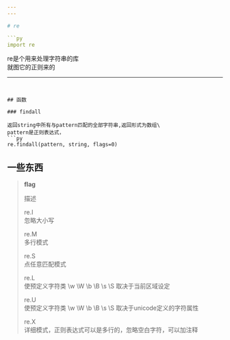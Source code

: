 ```yaml
---
---

# re

```py
import re
```

re是个用来处理字符串的库\
就图它的正则来的

---
```


## 函数

### findall

返回string中所有与pattern匹配的全部字符串,返回形式为数组\
pattern是正则表达式，
```py
re.findall(pattern, string, flags=0)
```

## 一些东西

>**flag**
>
>描述
>
>re.I\
>忽略大小写
>
>re.M\
>多行模式
>
>re.S\
>点任意匹配模式
>
>re.L\
>使预定义字符类 \w \W \b \B \s \S 取决于当前区域设定
>
>re.U\
>使预定义字符类 \w \W \b \B \s \S 取决于unicode定义的字符属性
>
>re.X\
>详细模式，正则表达式可以是多行的，忽略空白字符，可以加注释
